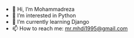 - 👋 Hi, I’m Mohammadreza
- 👀 I’m interested in Python
- 🌱 I’m currently learning Django
- 📫 How to reach me: mr.mhdi1995@gmail.com

<!---
mrmhmdi/mrmhmdi is a ✨ special ✨ repository because its `README.md` (this file) appears on your GitHub profile.
You can click the Preview link to take a look at your changes.
--->
